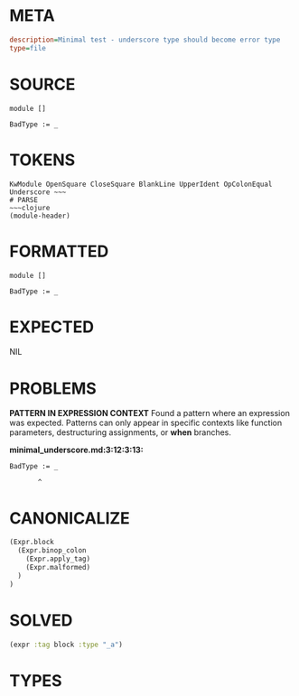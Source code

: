 # META
~~~ini
description=Minimal test - underscore type should become error type
type=file
~~~
# SOURCE
~~~roc
module []

BadType := _
~~~
# TOKENS
~~~text
KwModule OpenSquare CloseSquare BlankLine UpperIdent OpColonEqual Underscore ~~~
# PARSE
~~~clojure
(module-header)
~~~
# FORMATTED
~~~roc
module []

BadType := _
~~~
# EXPECTED
NIL
# PROBLEMS
**PATTERN IN EXPRESSION CONTEXT**
Found a pattern where an expression was expected.
Patterns can only appear in specific contexts like function parameters, destructuring assignments, or **when** branches.

**minimal_underscore.md:3:12:3:13:**
```roc
BadType := _
```
           ^


# CANONICALIZE
~~~clojure
(Expr.block
  (Expr.binop_colon
    (Expr.apply_tag)
    (Expr.malformed)
  )
)
~~~
# SOLVED
~~~clojure
(expr :tag block :type "_a")
~~~
# TYPES
~~~roc
~~~
